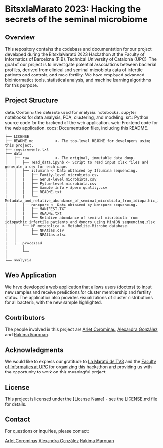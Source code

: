 # BitsxlaMarato 2023: Hacking the secrets of the seminal microbiome

## Overview
This repository contains the codebase and documentation for our project developed during the [BitsxlaMarató 2023 Hackathon](https://www.fib.upc.edu/ca/la-marato) at the Faculty of Informatics of Barcelona (FIB), Technical University of Catalonia (UPC). The goal of our project is to investigate potential associations between bacterial profiles, derived from clinical and seminal microbiota data of infertile patients and controls, and male fertility. We have employed advanced bioinformatics tools, statistical analysis, and machine learning algorithms for this purpose.

## Project Structure
data: Contains the datasets used for analysis.
notebooks: Jupyter notebooks for data analysis, PCA, clustering, and modeling.
src: Python source code for the backend of the web application.
web: Frontend code for the web application.
docs: Documentation files, including this README.


    ├── LICENSE
    ├── README.md          <- The top-level README for developers using this project.
    ├── requirements.txt         
    ├── data
    │   ├── raw            <- The original, immutable data dump.
    │   │   ├── read_data.ipynb <- Script to read input xlsx files and generate a csv for each page.
    |   │   ├── illumina <- Data obtained by Illumina sequencing.
    |   │   |   ├── Family-level microbiota.csv
    |   │   |   ├── Genus-level microbiota.csv
    |   │   |   ├── Pylum-level microbiota.csv
    |   │   |   ├── Sample info + Sperm quality.csv
    |   │   |   ├── README.txt
    |   │   |   └── Metadata_and_relative_abundance_of_seminal_microbiota_from_idiopathic_infertile_patients_and_donors.xlsx
    │   │   ├── nanopore <- Data obtained by Nanopore sequencing.
    |   │   |   ├── MANIFEST.TXT
    |   │   |   ├── README.txt
    |   │   |   └── Relative abundance of seminal microbiota from idiopathic infertile patients and donors using MinION sequencing.xlsx
    │   │   └── NP_metabolica <- Metabolite-Microbe database.
    |   │       ├── NPAtlas.csv
    |   │       └── NPAtlas.xlsx
    |   │
    |   ├── processed  
    |       │
    |       └──
    |   
    └── analysis 
  

## Web Application
We have developed a web application that allows users (doctors) to input new samples and receive predictions for cluster membership and fertility status. The application also provides visualizations of cluster distributions for all bacteria, with the new sample highlighted.

## Contributors
The people involved in this project are [Arlet Corominas](https://github.com/arletcoro), [Alexandra González](https://github.com/alexandraglz) and [Hakima Marouan](https://github.com/haakima).

## Acknowledgments
We would like to express our gratitude to [La Marató de TV3](https://www.ccma.cat/tv3/marato/2023/310/) and the [Faculty of Informatics at UPC](https://www.fib.upc.edu) for organizing this hackathon and providing us with the opportunity to work on this meaningful project.

## License
This project is licensed under the [License Name] - see the LICENSE.md file for details.

## Contact
For questions or inquiries, please contact:

[Arlet Corominas](arlet.corominas@estudiantat.upc.edu)
[Alexandra González](alexandra.gonzalez.alvarez@estudiantat.upc.edu)
[Hakima Marouan](hakima.marouan@estudiantat.upc.edu)